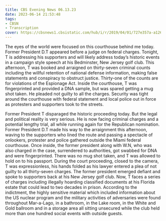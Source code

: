 ```yaml
---
title: CBS Evening News 06.13.23
date: 2023-06-14 21:53:48
tags:
- CBSN
- Transcription
cover: https://cbsnews1.cbsistatic.com/hub/i/r/2019/04/01/727e357a-a126-4138-a2c5-4d3222669d57/thumbnail/640x360/3ff2761028dc5c65cc4f07acd54bcd5c/cbsn2-logo-1920x1080.jpg
---
```

The eyes of the world were focused on this courthouse behind me today. Former President D.T appeared before a judge on federal charges. Tonight, T is addressing his supporters and will likely address today’s historic events in a campaign style speech at his Bedminster, New Jersey golf club. This afternoon, T was booked and arraigned on thirty-seven criminal counts including the willful retention of national defense information, making false statements and conspiracy to obstruct justice. Thirty-one of the counts are for violations of the Espionage Act. Inside the courthouse, T was fingerprinted and provided a DNA sample, but was spared getting a mug shot taken. He pleaded not guilty to all the charges. Security was tight around the courthouse with federal statement and local police out in force as protesters and supporters took to the streets. 

Former President T disparaged the historic proceeding today. But the legal and political reality is very serious. He is now facing criminal charges and a potential lengthy trial, all while running again for the Republican nomination. Former President D.T made his way to the arraignment this afternoon, waving to the supporters who lined the route and passing a spectacle of onlookers, protester and police gathered outside the Miami federal courthouse. Once inside, the former president along with W.N, who was also charged in the case, surrendered to authorities, got swabbed for DNA and were fingerprinted. There was no mug shot taken, and T was allowed to hold on to his passport. During the court proceeding, closed to the camera, T was expressionless, his hands folded as his lawyer entered a plea of not guilty to all thirty-seven charges. The former president emerged defiant and spoke to supporters back at his New Jersey golf club. Now, T faces a series of charges including illegally hoarding classified documents at his Florida estate that could lead to two decades in prison. According to the indictment, the highly sensitive material which included information about the US nuclear program and the military activities of adversaries were found throughout Mar-a-Lago, in a bathroom, in the Lake room, in the White and Gold ballroom and in a storage area all sitting unsecured while the club held more than one hundred social events with outside guests. 
